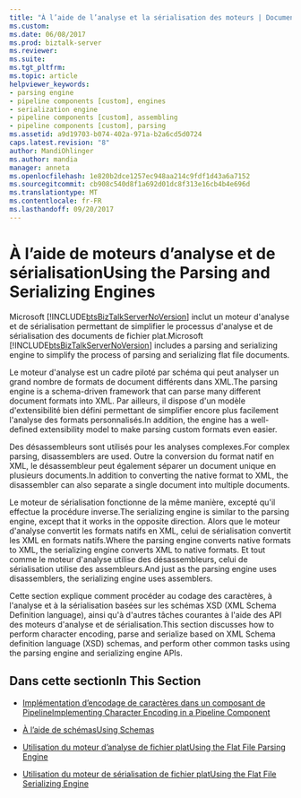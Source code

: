 ```yaml
---
title: "À l’aide de l’analyse et la sérialisation des moteurs | Documents Microsoft"
ms.custom: 
ms.date: 06/08/2017
ms.prod: biztalk-server
ms.reviewer: 
ms.suite: 
ms.tgt_pltfrm: 
ms.topic: article
helpviewer_keywords:
- parsing engine
- pipeline components [custom], engines
- serialization engine
- pipeline components [custom], assembling
- pipeline components [custom], parsing
ms.assetid: a9d19703-b074-402a-971a-b2a6cd5d0724
caps.latest.revision: "8"
author: MandiOhlinger
ms.author: mandia
manager: anneta
ms.openlocfilehash: 1e820b2dce1257ec948aa214c9fdf1d43a6a7152
ms.sourcegitcommit: cb908c540d8f1a692d01dc8f313e16cb4b4e696d
ms.translationtype: MT
ms.contentlocale: fr-FR
ms.lasthandoff: 09/20/2017
---
```

# <a name="using-the-parsing-and-serializing-engines"></a><span data-ttu-id="79f63-102">À l’aide de moteurs d’analyse et de sérialisation</span><span class="sxs-lookup"><span data-stu-id="79f63-102">Using the Parsing and Serializing Engines</span></span>
<span data-ttu-id="79f63-103">Microsoft [!INCLUDE[btsBizTalkServerNoVersion](../includes/btsbiztalkservernoversion-md.md)] inclut un moteur d'analyse et de sérialisation permettant de simplifier le processus d'analyse et de sérialisation des documents de fichier plat.</span><span class="sxs-lookup"><span data-stu-id="79f63-103">Microsoft [!INCLUDE[btsBizTalkServerNoVersion](../includes/btsbiztalkservernoversion-md.md)] includes a parsing and serializing engine to simplify the process of parsing and serializing flat file documents.</span></span>  
  
 <span data-ttu-id="79f63-104">Le moteur d'analyse est un cadre piloté par schéma qui peut analyser un grand nombre de formats de document différents dans XML.</span><span class="sxs-lookup"><span data-stu-id="79f63-104">The parsing engine is a schema-driven framework that can parse many different document formats into XML.</span></span> <span data-ttu-id="79f63-105">Par ailleurs, il dispose d'un modèle d'extensibilité bien défini permettant de simplifier encore plus facilement l'analyse des formats personnalisés.</span><span class="sxs-lookup"><span data-stu-id="79f63-105">In addition, the engine has a well-defined extensibility model to make parsing custom formats even easier.</span></span>  
  
 <span data-ttu-id="79f63-106">Des désassembleurs sont utilisés pour les analyses complexes.</span><span class="sxs-lookup"><span data-stu-id="79f63-106">For complex parsing, disassemblers are used.</span></span> <span data-ttu-id="79f63-107">Outre la conversion du format natif en XML, le désassembleur peut également séparer un document unique en plusieurs documents.</span><span class="sxs-lookup"><span data-stu-id="79f63-107">In addition to converting the native format to XML, the disassembler can also separate a single document into multiple documents.</span></span>  
  
 <span data-ttu-id="79f63-108">Le moteur de sérialisation fonctionne de la même manière, excepté qu'il effectue la procédure inverse.</span><span class="sxs-lookup"><span data-stu-id="79f63-108">The serializing engine is similar to the parsing engine, except that it works in the opposite direction.</span></span> <span data-ttu-id="79f63-109">Alors que le moteur d'analyse convertit les formats natifs en XML, celui de sérialisation convertit les XML en formats natifs.</span><span class="sxs-lookup"><span data-stu-id="79f63-109">Where the parsing engine converts native formats to XML, the serializing engine converts XML to native formats.</span></span> <span data-ttu-id="79f63-110">Et tout comme le moteur d'analyse utilise des désassembleurs, celui de sérialisation utilise des assembleurs.</span><span class="sxs-lookup"><span data-stu-id="79f63-110">And just as the parsing engine uses disassemblers, the serializing engine uses assemblers.</span></span>  
  
 <span data-ttu-id="79f63-111">Cette section explique comment procéder au codage des caractères, à l'analyse et à la sérialisation basées sur les schémas XSD (XML Schema Definition language), ainsi qu'à d'autres tâches courantes à l'aide des API des moteurs d'analyse et de sérialisation.</span><span class="sxs-lookup"><span data-stu-id="79f63-111">This section discusses how to perform character encoding, parse and serialize based on XML Schema definition language (XSD) schemas, and perform other common tasks using the parsing engine and serializing engine APIs.</span></span>  
  
## <a name="in-this-section"></a><span data-ttu-id="79f63-112">Dans cette section</span><span class="sxs-lookup"><span data-stu-id="79f63-112">In This Section</span></span>  
  
-   [<span data-ttu-id="79f63-113">Implémentation d’encodage de caractères dans un composant de Pipeline</span><span class="sxs-lookup"><span data-stu-id="79f63-113">Implementing Character Encoding in a Pipeline Component</span></span>](../core/implementing-character-encoding-in-a-pipeline-component.md)  
  
-   [<span data-ttu-id="79f63-114">À l’aide de schémas</span><span class="sxs-lookup"><span data-stu-id="79f63-114">Using Schemas</span></span>](../core/using-schemas.md)  
  
-   [<span data-ttu-id="79f63-115">Utilisation du moteur d’analyse de fichier plat</span><span class="sxs-lookup"><span data-stu-id="79f63-115">Using the Flat File Parsing Engine</span></span>](../core/using-the-flat-file-parsing-engine.md)  
  
-   [<span data-ttu-id="79f63-116">Utilisation du moteur de sérialisation de fichier plat</span><span class="sxs-lookup"><span data-stu-id="79f63-116">Using the Flat File Serializing Engine</span></span>](../core/using-the-flat-file-serializing-engine.md)